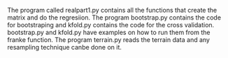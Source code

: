 The program called realpart1.py contains all the functions that create the matrix and do the regresiion. 
The program bootstrap.py contains the code for bootstraping and kfold.py contains the code for the cross validation.
bootstrap.py and kfold.py have examples on how to run them from the franke function.
The program terrain.py reads the terrain data and any resampling technique canbe done on it.
